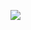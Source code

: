 [![](https://i.imgur.com/aLG3msI.png)](https://yell0wsuit.github.io/html5-games/games/chrome-dino/)
